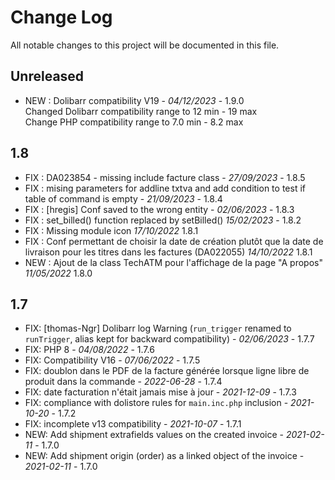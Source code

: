 # Change Log
All notable changes to this project will be documented in this file.

## Unreleased
- NEW : Dolibarr compatibility V19 - *04/12/2023* - 1.9.0  
  Changed Dolibarr compatibility range to 12 min - 19 max  
  Change PHP compatibility range to 7.0 min - 8.2 max

## 1.8
- FIX : DA023854 - missing include facture class - *27/09/2023* - 1.8.5
- FIX : mising parameters for addline txtva and add condition to test if table of command is empty  - *21/09/2023* - 1.8.4
- FIX : [hregis] Conf saved to the wrong entity - *02/06/2023* - 1.8.3
- FIX : set_billed() function replaced by setBilled() *15/02/2023* - 1.8.2
- FIX : Missing module icon  *17/10/2022* 1.8.1
- FIX : Conf permettant de choisir la date de création plutôt que la date de livraison pour les titres dans les factures (DA022055) *14/10/2022* 1.8.1
- NEW : Ajout de la class TechATM pour l'affichage de la page "A propos" *11/05/2022* 1.8.0

## 1.7
- FIX: [thomas-Ngr] Dolibarr log Warning (`run_trigger` renamed to `runTrigger`, alias kept for backward 
  compatibility) - *02/06/2023* - 1.7.7
- FIX: PHP 8 - *04/08/2022* - 1.7.6
- FIX: Compatibility V16 - *07/06/2022* - 1.7.5
- FIX: doublon dans le PDF de la facture générée lorsque ligne libre de produit dans la commande - *2022-06-28* - 1.7.4
- FIX: date facturation n'était jamais mise à jour - *2021-12-09* - 1.7.3
- FIX: compliance with dolistore rules for `main.inc.php` inclusion - *2021-10-20* - 1.7.2
- FIX: incomplete v13 compatibility - *2021-10-07* - 1.7.1
- NEW: Add shipment extrafields values on the created invoice - *2021-02-11* - 1.7.0
- NEW: Add shipment origin (order) as a linked object of the invoice - *2021-02-11* - 1.7.0
